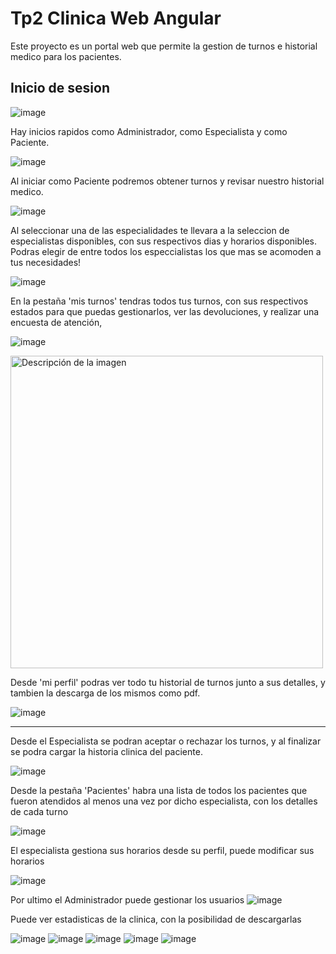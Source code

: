 # Tp2 Clinica Web Angular

Este proyecto es un portal web que permite la gestion de turnos e historial medico para los pacientes.

## Inicio de sesion

![image](https://github.com/user-attachments/assets/8b964451-9ae3-46e6-afd4-1bd9818da251)

Hay inicios rapidos como Administrador, como Especialista y como Paciente.

![image](https://github.com/user-attachments/assets/578c2283-279e-4a38-9451-3c1ba98afa9e)

Al iniciar como Paciente podremos obtener turnos y revisar nuestro historial medico.

![image](https://github.com/user-attachments/assets/b2b9d7cc-1ee8-4635-be96-b956d1240ae2)

Al seleccionar una de las especialidades te llevara a la seleccion de especialistas disponibles, con sus respectivos dias y horarios disponibles. Podras elegir de entre todos los especcialistas los que mas se acomoden a tus necesidades!

![image](https://github.com/user-attachments/assets/4ca64bcb-6ee7-4c37-8ae2-897f59875262)

En la pestaña 'mis turnos' tendras todos tus turnos, con sus respectivos estados para que puedas gestionarlos, ver las devoluciones, y realizar una encuesta de atención,

![image](https://github.com/user-attachments/assets/23e81d80-db8b-4671-872e-2fbf5f890df7)

<img src="https://github.com/user-attachments/assets/1ef41acb-d319-4001-9811-82d39d0277c1" alt="Descripción de la imagen" width="500" height="500">

Desde 'mi perfil' podras ver todo tu historial de turnos junto a sus detalles, y tambien la descarga de los mismos como pdf. 

![image](https://github.com/user-attachments/assets/c7112584-470f-41e6-b428-56f7e6eff0e3)

--------------------------------------------------------------------------------

Desde el Especialista se podran aceptar o rechazar los turnos, y al finalizar se podra cargar la historia clinica del paciente.

![image](https://github.com/user-attachments/assets/f4c08898-758e-44af-af22-df5e67835647)

Desde la pestaña 'Pacientes' habra una lista de todos los pacientes que fueron atendidos al menos una vez por dicho especialista, con los detalles de cada turno

![image](https://github.com/user-attachments/assets/8b31a3bf-5510-4ef3-a53a-a3fbec49b83a)

El especialista gestiona sus horarios desde su perfil, puede modificar sus horarios

![image](https://github.com/user-attachments/assets/e4edf3ef-bc38-486a-8c63-799995660afa)

Por ultimo el Administrador puede gestionar los usuarios
![image](https://github.com/user-attachments/assets/95fffff0-3eaf-4b33-9369-7c2d43b6923b)

Puede ver estadisticas de la clinica, con la posibilidad de descargarlas

![image](https://github.com/user-attachments/assets/a8ab6019-04cc-4743-a1d8-bac05ba4e424)
![image](https://github.com/user-attachments/assets/66a8d02f-a277-4d03-a34d-e0b421e82f60)
![image](https://github.com/user-attachments/assets/ddb7b980-9fc8-4c3b-94ed-0d5bbad57f31)
![image](https://github.com/user-attachments/assets/b1a84121-294b-43ce-8524-b1fa8c48f71e)
![image](https://github.com/user-attachments/assets/9467e323-b881-4594-bd4a-a47e910645d0)






